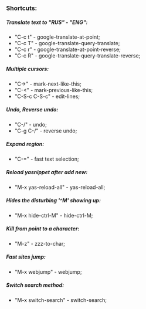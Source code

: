 ### Shortcuts:

##### Translate text to "RUS" - "ENG":
* "C-c t" - google-translate-at-point;
* "C-c T" - google-translate-query-translate;
* "C-c r" - google-translate-at-point-reverse;
* "C-c R" - google-translate-query-translate-reverse;

##### Multiple cursors:
* "C->" - mark-next-like-this;
* "C-<" - mark-previous-like-this;
* "C-S-c C-S-c" - edit-lines;

##### Undo, Reverse undo:
* "C-/" - undo;
* "C-g C-/" - reverse undo;

##### Expand region:
* "C-=" - fast text selection;

##### Reload yasnippet after add new:
* "M-x yas-reload-all" - yas-reload-all;

##### Hides the disturbing '^M' showing up:
* "M-x hide-ctrl-M" - hide-ctrl-M;

##### Kill from point to a character:
* "M-z" - zzz-to-char;

##### Fast sites jump:
* "M-x webjump" - webjump;

##### Switch search method:
* "M-x switch-search" - switch-search;

